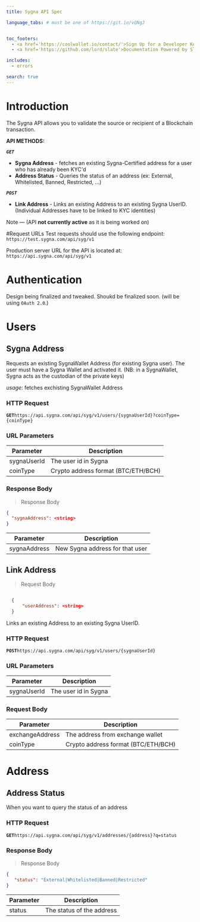 ```yaml
---
title: Sygna API Spec

language_tabs: # must be one of https://git.io/vQNgJ


toc_footers:
  - <a href='https://coolwallet.io/contact/'>Sign Up for a Developer Key</a>
  - <a href='https://github.com/lord/slate'>Documentation Powered by Slate</a>

includes:
  - errors

search: true
---
```


# Introduction

The Sygna API allows you to validate the source or recipient of a Blockchain transaction.

**API METHODS:**

_**`GET`**_   
- **Sygna Address** -  fetches an existing Sygna-Certified address for a user who has already been KYC'd  
- **Address Status** - Queries the status of an address (ex: External, Whitelisted, Banned, Restricted, ...)   

_**`POST`**_  
- **Link Address**  - Links an existing Address to an existing Sygna UserID. (Individual Addresses have to be linked to KYC identities)

<aside class="success">
Note — (API <b>not currently active</b> as it is being worked on)
</aside>

#Request URLs
Test requests should use the following endpoint:  
`https://test.sygna.com/api/syg/v1`

Production server URL for the API is located at:  
`https://api.sygna.com/api/syg/v1`

# Authentication
Design being finalized and tweaked. Shoukd be finalized soon.
(will be using `OAuth 2.0`.)

# Users

## Sygna Address

Requests an existing SygnaWallet Address (for existing Sygna user). The user must have a Sygna Wallet and activated it. (NB: in a SygnaWallet, Sygna acts as the custodian of the private keys)

_usage_: fetches exchisting SygnaWallet Address

### HTTP Request

**`GET`**`https://api.sygna.com/api/syg/v1/users/{sygnaUserId}?coinType={coinType}`

### URL Parameters

| Parameter | Description                               |
| --------- | ----------------------------------------- |
| sygnaUserId | The user id in Sygna                    |
| coinType  | Crypto address format (BTC/ETH/BCH)       |

### Response Body
> Response Body

```json
{
  "sygnaAddress": <string>
}
```

| Parameter    | Description                      |
| ------------ | -------------------------------- |
| sygnaAddress | New Sygna address for that user  |


## Link Address

> Request Body

```json

  {
      "userAddress": <string>
  }

```

Links an existing Address to an existing Sygna UserID.

### HTTP Request

**`POST`**`https://api.sygna.com/api/syg/v1/users/{sygnaUserId}`

### URL Parameters

| Parameter | Description          |
| --------- | -------------------- |
| sygnaUserId    | The user id in Sygna |

### Request Body

| Parameter       | Description                               |
| --------------- | ----------------------------------------- |
| exchangeAddress | The address from exchange wallet          |
| coinType        | Crypto address format (BTC/ETH/BCH)       |

###

# Address

## Address Status


When you want to query the status of an address

### HTTP Request

**`GET`**`https://api.sygna.com/api/syg/v1/addresses/{address}?q=status`

### Response Body
> Response Body

```json
{
   "status": "External|Whitelisted|Banned|Restricted"
}
```

| Parameter | Description               |
| --------- | ------------------------- |
| status    | The status of the address |

